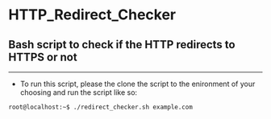 # HTTP_Redirect_Checker

## Bash script to check if the HTTP redirects to HTTPS or not 
---
 - To run this script, please the clone the script to the enironment of your choosing and run the script like so:

 ```console
 root@localhost:~$ ./redirect_checker.sh example.com
 ```



